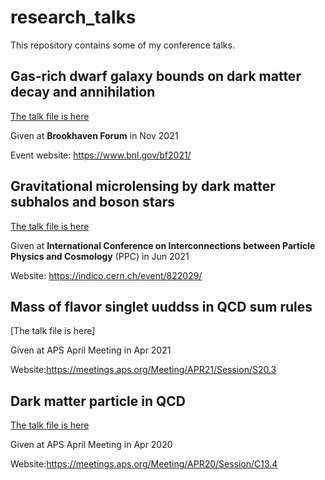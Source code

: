 # research_talks
This repository contains some of my conference talks.

## Gas-rich dwarf galaxy bounds on dark matter decay and annihilation
[The talk file is here](/BF21.pdf)

Given at **Brookhaven Forum** in Nov 2021

Event website: https://www.bnl.gov/bf2021/

## Gravitational microlensing by dark matter subhalos and boson stars
[The talk file is here](/PPC.pdf)

Given at **International Conference on Interconnections between Particle Physics and Cosmology** (PPC) in Jun 2021

Website: https://indico.cern.ch/event/822029/

## Mass of flavor singlet uuddss in QCD sum rules
[The talk file is here]

Given at APS April Meeting in Apr 2021

Website:https://meetings.aps.org/Meeting/APR21/Session/S20.3

## Dark matter particle in QCD
[The talk file is here](/APSmeeting.pdf)

Given at APS April Meeting in Apr 2020

Website:https://meetings.aps.org/Meeting/APR20/Session/C13.4
